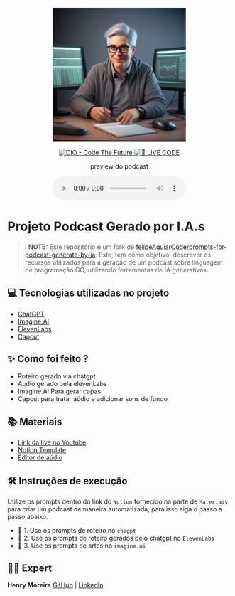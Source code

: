 <p align="center">
<img 
    src="./assets/cover.png"
    width="300"
/>
</p>

<p align="center">
<a href="https://dio.me/">
    <img 
        src="https://img.shields.io/badge/DIO-Code_The_Future-28DA77?logo=youtube" 
        alt="DIO - Code The Future">
</a>
<a href="https://dio.me/">
<img 
    src="https://img.shields.io/badge/🔴_LIVE_CODE-FF5E72" 
    alt="🔴 LIVE CODE">
</a>
</p>

<p align="center">
    preview do podcast
</p>

<div align="center">
    <audio src="output/podcast.mp3" controls title="Podcast editado"></audio>
</div>

# Projeto Podcast Gerado por I.A.s


 > ℹ️ **NOTE:** Este repositório é um fork de [felipeAguiarCode/prompts-for-podcast-generate-by-ia](felipeAguiarCode/prompts-for-podcast-generate-by-ia). 
 Este, tem como objetivo, descrever os recursos utilizados para a geração de um podcast sobre linguagem de programação GO, utilizando ferramentas de IA generativas.

## 💻 Tecnologias utilizadas no projeto

- [ChatGPT](https://chat.openai.com/) 
- [Imagine.AI](https://www.imagine.art/dashboard)
- [ElevenLabs](https://beta.elevenlabs.io/)
- [Capcut](https://www.capcut.com/pt-br/)

## ✨ Como foi feito ?

- Roteiro gerado via chatgpt
- Audio gerado pela elevenLabs
- Imagine.AI Para gerar capas
- Capcut para tratar aúdio e adicionar sons de fundo

## 📚 Materiais

- [Link da live no Youtube](https://www.youtube.com)
- [Notion Template](https://first-canvas-846.notion.site/PAS-Podcast-AI-Studio-c2d76b0abaf045618010019bae11a3ab?pvs=4)
- [Editor de aúdio](https://www.capcut.com/editor?from_page=landing_page&__action_from=picture_V%C3%ADdeos%20profissionais%20em%20minutos,%20n%C3%A3o%20em%20horas.)


## 🛠️ Instruções de execução

Utilize os prompts dentro do link do `Notion` fornecido na parte de `Materiais` para criar um podcast de maneira automatizada, para isso siga o passo a passo abaixo.

- 🤖 1. Use os prompts de roteiro no `chagpt`
- 🤖 2. Use os prompts de roteiro gerados pelo chatgpt no  `ElevenLabs`
- 🤖 3. Use os prompts de artes no `imagine.ai`

## 👨‍💻 Expert

**Henry Moreira**
[GitHub](https://github.com/henrymoreirasilva) | [LinkedIn](https://www.linkedin.com/in/henry-moreira-silva/)
